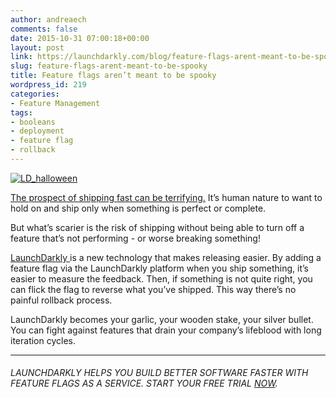 ```yaml
---
author: andreaech
comments: false
date: 2015-10-31 07:00:18+00:00
layout: post
link: https://launchdarkly.com/blog/feature-flags-arent-meant-to-be-spooky/
slug: feature-flags-arent-meant-to-be-spooky
title: Feature flags aren’t meant to be spooky
wordpress_id: 219
categories:
- Feature Management
tags:
- booleans
- deployment
- feature flag
- rollback
---
```


[![LD_halloween](https://blog.launchdarkly.com/wp-content/uploads/2015/10/LD_halloween1.png)](https://blog.launchdarkly.com/wp-content/uploads/2015/10/LD_halloween1.png)

[The prospect of shipping fast can be terrifying.](http://devops.com/2015/10/21/continuous-fear-shipping/) It’s human nature to want to hold on and ship only when something is perfect or complete.

But what’s scarier is the risk of shipping without being able to turn off a feature that’s not performing - or worse breaking something!

[LaunchDarkly ](https://launchdarkly.com/?utm_source=launchdarkly_blog&utm_medium=organic)is a new technology that makes releasing easier. By adding a feature flag via the LaunchDarkly platform when you ship something, it’s easier to measure the feedback. Then, if something is not quite right, you can flick the flag to reverse what you’ve shipped. This way there’s no painful rollback process.

LaunchDarkly becomes your garlic, your wooden stake, your silver bullet. You can fight against features that drain your company’s lifeblood with long iteration cycles.





* * *





###### _LAUNCHDARKLY HELPS YOU BUILD BETTER SOFTWARE FASTER WITH FEATURE FLAGS AS A SERVICE. START YOUR FREE TRIAL [NOW](https://app.launchdarkly.com/signup#/?utm_source=launchdarkly_blog&utm_medium=organic)._
